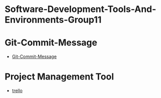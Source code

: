 # Software-Development-Tools-And-Environments-Group11
# Git-Commit-Message
* [Git-Commit-Message](https://github.com/armphanu/Software-Development-Tools-And-Environments-Group11/wiki/Git-Commit-Message)
# Project Management Tool
* [trello](https://trello.com/b/9xn1xGbO/sw-dev-tool-11)

